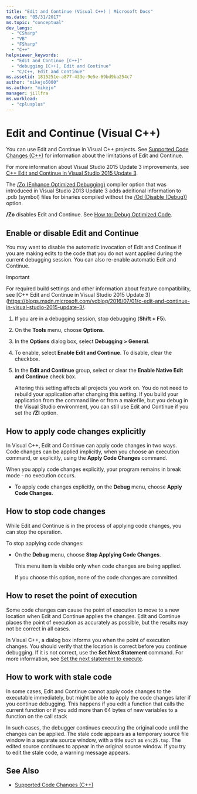 ```yaml
---
title: "Edit and Continue (Visual C++) | Microsoft Docs"
ms.date: "05/31/2017"
ms.topic: "conceptual"
dev_langs:
  - "CSharp"
  - "VB"
  - "FSharp"
  - "C++"
helpviewer_keywords:
  - "Edit and Continue [C++]"
  - "debugging [C++], Edit and Continue"
  - "C/C++, Edit and Continue"
ms.assetid: 1815251e-a877-433e-9e5e-69bd9ba254c7
author: "mikejo5000"
ms.author: "mikejo"
manager: jillfra
ms.workload:
  - "cplusplus"
---
```

# Edit and Continue (Visual C++)
You can use Edit and Continue in Visual C++ projects. See [Supported Code Changes (C++)](../debugger/supported-code-changes-cpp.md) for information about the limitations of Edit and Continue.

For more information about Visual Studio 2015 Update 3 improvements, see [C++ Edit and Continue in Visual Studio 2015 Update 3](https://blogs.msdn.microsoft.com/vcblog/2016/07/01/c-edit-and-continue-in-visual-studio-2015-update-3/).

 The [/Zo (Enhance Optimized Debugging)](/cpp/build/reference/zo-enhance-optimized-debugging) compiler option that was introduced in Visual Studio 2013 Update 3 adds additional information to .pdb (symbol) files for binaries compiled without the [/Od (Disable (Debug))](https://msdn.microsoft.com/library/aafb762y.aspx) option.

 **/Zo** disables Edit and Continue. See [How to: Debug Optimized Code](../debugger/how-to-debug-optimized-code.md).

##  <a name="BKMK_Enable_or_disable_automatic_invocation_of_Edit_and_Continue"></a> Enable or disable Edit and Continue
 You may want to  disable the automatic invocation of Edit and Continue if you are making edits to the code that you do not want applied during the current debugging session. You can also re-enable automatic Edit and Continue.

> [!IMPORTANT]
> For required build settings and other information about feature compatibility, see [C++ Edit and Continue in Visual Studio 2015 Update 3](https://blogs.msdn.microsoft.com/vcblog/2016/07/01/c-edit-and-continue-in-visual-studio-2015-update-3/.

1. If you are in a debugging session, stop debugging (**Shift + F5**).

2. On the **Tools** menu, choose **Options**.

3. In the **Options** dialog box, select **Debugging > General**.

4. To enable, select **Enable Edit and Continue**. To disable, clear the checkbox.

5. In the **Edit and Continue** group, select or clear the **Enable Native Edit and Continue** check box.

   Altering this setting affects all projects you work on. You do not need to rebuild your application after changing this setting. If you build your application from the command line or from a makefile, but you debug in the Visual Studio environment, you can still use Edit and Continue if you set the **/ZI** option.

##  <a name="BKMK_How_to_apply_code_changes_explicitly"></a> How to apply code changes explicitly
 In Visual C++, Edit and Continue can apply code changes in two ways. Code changes can be applied implicitly, when you choose an execution command, or explicitly, using the **Apply Code Changes** command.

 When you apply code changes explicitly, your program remains in break mode - no execution occurs.

-   To apply code changes explicitly, on the **Debug** menu, choose **Apply Code Changes**.

##  <a name="BKMK_How_to_stop_code_changes"></a> How to stop code changes
 While Edit and Continue is in the process of applying code changes, you can stop the operation.

 To stop applying code changes:

- On the **Debug** menu, choose **Stop Applying Code Changes**.

  This menu item is visible only when code changes are being applied.

  If you choose this option, none of the code changes are committed.

##  <a name="BKMK_How_to_reset_the_point_of_execution"></a> How to reset the point of execution
 Some code changes can cause the point of execution to move to a new location when Edit and Continue applies the changes. Edit and Continue places the point of execution as accurately as possible, but the results may not be correct in all cases.

 In Visual C++, a dialog box informs you when the point of execution changes. You should verify that the location is correct before you continue debugging. If it is not correct, use the **Set Next Statement** command. For more information, see [Set the next statement to execute](https://msdn.microsoft.com/library/y740d9d3.aspx#BKMK_Set_the_next_statement_to_execute).

##  <a name="BKMK_How_to_work_with_stale_code"></a> How to work with stale code
 In some cases, Edit and Continue cannot apply code changes to the executable immediately, but might be able to apply the code changes later if you continue debugging. This happens if you edit a function that calls the current function or if you add more than 64 bytes of new variables to a function on the call stack

 In such cases, the debugger continues executing the original code until the changes can be applied. The stale code appears as a temporary source file window in a separate source window, with a title such as `enc25.tmp`. The edited source continues to appear in the original source window. If you try to edit the stale code, a warning message appears.

## See Also
- [Supported Code Changes (C++)](../debugger/supported-code-changes-cpp.md)